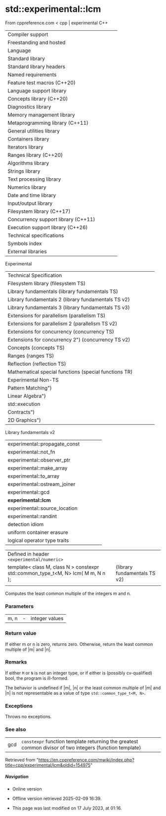 # std::experimental::lcm

From cppreference.com
< cpp‎ | experimental
C++

|  |  |  |  |  |
| --- | --- | --- | --- | --- |
| Compiler support | | | | |
| Freestanding and hosted | | | | |
| Language | | | | |
| Standard library | | | | |
| Standard library headers | | | | |
| Named requirements | | | | |
| Feature test macros (C++20) | | | | |
| Language support library | | | | |
| Concepts library (C++20) | | | | |
| Diagnostics library | | | | |
| Memory management library | | | | |
| Metaprogramming library (C++11) | | | | |
| General utilities library | | | | |
| Containers library | | | | |
| Iterators library | | | | |
| Ranges library (C++20) | | | | |
| Algorithms library | | | | |
| Strings library | | | | |
| Text processing library | | | | |
| Numerics library | | | | |
| Date and time library | | | | |
| Input/output library | | | | |
| Filesystem library (C++17) | | | | |
| Concurrency support library (C++11) | | | | |
| Execution support library (C++26) | | | | |
| Technical specifications | | | | |
| Symbols index | | | | |
| External libraries | | | | |

Experimental

|  |  |  |  |  |
| --- | --- | --- | --- | --- |
| Technical Specification | | | | |
| Filesystem library (filesystem TS) | | | | |
| Library fundamentals (library fundamentals TS) | | | | |
| Library fundamentals 2 (library fundamentals TS v2) | | | | |
| Library fundamentals 3 (library fundamentals TS v3) | | | | |
| Extensions for parallelism (parallelism TS) | | | | |
| Extensions for parallelism 2 (parallelism TS v2) | | | | |
| Extensions for concurrency (concurrency TS) | | | | |
| Extensions for concurrency 2") (concurrency TS v2) | | | | |
| Concepts (concepts TS) | | | | |
| Ranges (ranges TS) | | | | |
| Reflection (reflection TS) | | | | |
| Mathematical special functions (special functions TR) | | | | |
| Experimental Non-TS | | | | |
| Pattern Matching") | | | | |
| Linear Algebra") | | | | |
| std::execution | | | | |
| Contracts") | | | | |
| 2D Graphics") | | | | |

Library fundamentals v2

|  |  |  |  |  |
| --- | --- | --- | --- | --- |
| experimental::propagate_const | | | | |
| experimental::not_fn | | | | |
| experimental::observer_ptr | | | | |
| experimental::make_array | | | | |
| experimental::to_array | | | | |
| experimental::ostream_joiner | | | | |
| experimental::gcd | | | | |
| ****experimental::lcm**** | | | | |
| experimental::source_location | | | | |
| experimental::randint | | | | |
| detection idiom | | | | |
| uniform container erasure | | | | |
| logical operator type traits | | | | |

|  |  |  |
| --- | --- | --- |
| Defined in header `<experimental/numeric>` |  |  |
| template< class M, class N >  constexpr std::common_type_t<M, N> lcm( M m, N n ); |  | (library fundamentals TS v2) |
|  |  |  |

Computes the least common multiple of the integers m and n.

### Parameters

|  |  |  |
| --- | --- | --- |
| m, n | - | integer values |

### Return value

If either m or n is zero, returns zero. Otherwise, return the least common multiple of |m| and |n|.

### Remarks

If either `M` or `N` is not an integer type, or if either is (possibly cv-qualified) bool, the program is ill-formed.

The behavior is undefined if |m|, |n| or the least common multiple of |m| and |n| is not representable as a value of type `std::common_type_t<M, N>`.

### Exceptions

Throws no exceptions.

### See also

|  |  |
| --- | --- |
| gcd | `constexpr` function template returning the greatest common divisor of two integers   (function template) |

Retrieved from "<https://en.cppreference.com/mwiki/index.php?title=cpp/experimental/lcm&oldid=154975>"

##### Navigation

- Online version
- Offline version retrieved 2025-02-09 16:39.

- This page was last modified on 17 July 2023, at 01:16.